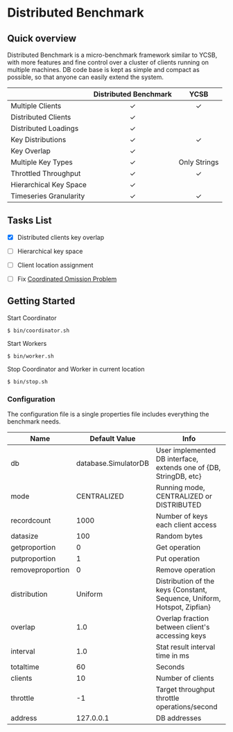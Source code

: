 Distributed Benchmark
=====================

Quick overview
--------------
Distributed Benchmark is a micro-benchmark framework similar to YCSB, with more features and fine control over a cluster of clients running on multiple machines.
DB code base is kept as simple and compact as possible, so that anyone can easily extend the system.


|                        | Distributed Benchmark |     YCSB     |
|------------------------|:---------------------:|:------------:|
| Multiple Clients       |           ✓           |       ✓      |
| Distributed Clients    |           ✓           |              |
| Distributed Loadings   |           ✓           |              |
| Key Distributions      |           ✓           |       ✓      |
| Key Overlap            |           ✓           |              |
| Multiple Key Types     |           ✓           | Only Strings |
| Throttled Throughput   |           ✓           |       ✓      |
| Hierarchical Key Space |           ✓           |              |
| Timeseries Granularity |           ✓           |       ✓      |


Tasks List
----------

- [x] Distributed clients key overlap
- [ ] Hierarchical key space
- [ ] Client location assignment
- [ ] Fix [Coordinated Omission Problem](https://www.youtube.com/watch?v=lJ8ydIuPFeU)


Getting Started
---------------
Start Coordinator

```shell
$ bin/coordinator.sh
```

Start Workers

```shell
$ bin/worker.sh
```

Stop Coordinator and Worker in current location

```shell
$ bin/stop.sh
```

### Configuration
The configuration file is a single properties file includes everything the benchmark needs.

|       Name       |     Default Value    |                                   Info                                   |
|------------------|----------------------|--------------------------------------------------------------------------|
| db               | database.SimulatorDB | User implemented DB interface, extends one of {DB, StringDB, etc}        |
| mode             | CENTRALIZED          | Running mode, CENTRALIZED or DISTRIBUTED                                 |
| recordcount      | 1000                 | Number of keys each client access                                        |
| datasize         | 100                  | Random bytes                                                             |
| getproportion    | 0                    | Get operation                                                            |
| putproportion    | 1                    | Put operation                                                            |
| removeproportion | 0                    | Remove operation                                                         |
| distribution     | Uniform              | Distribution of the keys {Constant, Sequence, Uniform, Hotspot, Zipfian} |
| overlap          | 1.0                  | Overlap fraction between client's accessing keys                         |
| interval         | 1.0                  | Stat result interval time in ms                                          |
| totaltime        | 60                   | Seconds                                                                  |
| clients          | 10                   | Number of clients                                                        |
| throttle         | -1                   | Target throughput throttle operations/second                             |
| address          | 127.0.0.1            | DB addresses                                                             |


